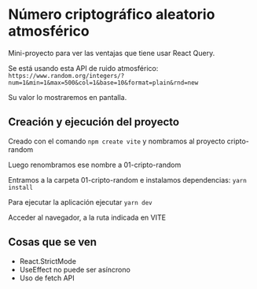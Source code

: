 # Número criptográfico aleatorio atmosférico

Mini-proyecto para ver las ventajas que tiene usar React Query.

Se está usando esta API de ruido atmosférico: `https://www.random.org/integers/?num=1&min=1&max=500&col=1&base=10&format=plain&rnd=new`

Su valor lo mostraremos en pantalla.

## Creación y ejecución del proyecto

Creado con el comando `npm create vite` y nombramos al proyecto cripto-random

Luego renombramos ese nombre a 01-cripto-random

Entramos a la carpeta 01-cripto-random e instalamos dependencias: `yarn install`

Para ejecutar la aplicación ejecutar `yarn dev`

Acceder al navegador, a la ruta indicada en VITE

## Cosas que se ven

- React.StrictMode
- UseEffect no puede ser asíncrono
- Uso de fetch API
